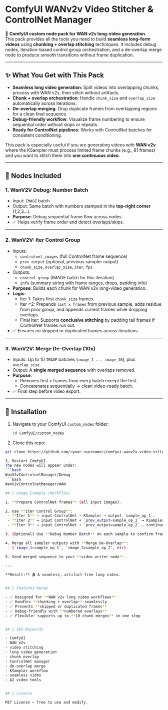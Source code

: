 # ComfyUI WANv2v Video Stitcher & ControlNet Manager

🚀 **ComfyUI custom node pack for WAN v2v long-video generation**.  
This pack provides all the tools you need to build **seamless long-form videos** using **chunking + overlap stitching** techniques. It includes debug nodes, iteration-based control group orchestration, and a de-overlap merge node to produce smooth transitions without frame duplication.

---

## ✨ What You Get with This Pack
- **Seamless long video generation**: Split videos into overlapping chunks, process with WAN v2v, then stitch without artifacts.
- **Chunk + overlap orchestration**: Handle `chunk_size` and `overlap_size` automatically across iterations.
- **De-overlap merging**: Drop duplicate frames from overlapping regions for a clean final sequence.
- **Debug-friendly workflow**: Visualize frame numbering to ensure sequential order without skips or repeats.
- **Ready for ControlNet pipelines**: Works with ControlNet batches for consistent conditioning.

This pack is especially useful if you are generating videos with **WAN v2v** where the KSampler must process limited frame chunks (e.g., 81 frames) and you want to stitch them into **one continuous video**.

---

## 🧩 Nodes Included

### 1. **WanV2V Debug: Number Batch**
- Input: `IMAGE` batch  
- Output: Same batch with numbers stamped in the **top-right corner** (1,2,3...).  
- **Purpose**: Debug sequential frame flow across nodes.  
- ✅ Helps verify frame order and detect overlaps/skips.

---

### 2. **WanV2V: Iter Control Group**
- Inputs:  
  - `controlnet_images` (full ControlNet frame sequence)  
  - `prev_output` (optional, previous sampler output)  
  - `chunk_size`, `overlap_size`, `iter`, `fps`  
- Outputs:  
  - `control_group` (IMAGE batch for this iteration)  
  - `info` (summary string with frame ranges, drops, padding info)  
- **Purpose**: Builds each chunk for WAN v2v long-video generation.  
- **Logic**:  
  - Iter 1: Takes first `chunk_size` frames.  
  - Iter ≥2: Prepends `last x frames` from previous sample, adds residue from prior group, and appends current frames while dropping overlaps.  
  - Final Iter: Supports **conclusive stitching** by padding tail frames if ControlNet frames run out.  
- ✅ Ensures no skipped or duplicated frames across iterations.

---

### 3. **WanV2V: Merge De-Overlap (10x)**
- Inputs: Up to 10 `IMAGE` batches (`image_1 ... image_10`), plus `overlap_size`.  
- Output: A **single merged sequence** with overlaps removed.  
- **Purpose**:  
  - Removes first `x` frames from every batch except the first.  
  - Concatenates sequentially → clean video-ready batch.  
- ✅ Final step before video export.

---

## 🔧 Installation
1. Navigate to your ComfyUI `custom_nodes` folder:
   ```bash
   cd ComfyUI/custom_nodes
   
2. Clone this repo:
  ```bash
  git clone https://github.com/<your-username>/comfyui-wanv2v-video-stitcher.git

3. Restart ComfyUI.
  The new nodes will appear under:
  ```bash
  WanV2vControlnetManager/Debug
  ```bash
  WanV2vControlnetManager/WAN

## 🚀 Usage Example (Workflow)

1. **Prepare ControlNet frames** (all input images).  

2. Use **Iter Control Group**:  
   - **Iter 1** → input ControlNet → KSampler → output `sample_op_1`.  
   - **Iter 2** → input ControlNet + `prev_output=sample_op_1` → KSampler → `sample_op_2`.  
   - **Iter 3** → input ControlNet + `prev_output=sample_op_2` … continue until last iteration.  

3. (Optional) Use **Debug Number Batch** on each sample to confirm frame continuity.  

4. Merge all sampler outputs with **Merge De-Overlap**:  
   - (`image_1=sample_op_1`, `image_2=sample_op_2`, etc).  

5. Send merged sequence to your **video writer node**.  

---

**Result:** 🎬 A seamless, artifact-free long video.


## 🔑 Features Recap

- ✅ Designed for **WAN v2v long video workflows**  
- ✅ Handles **chunking + overlap** seamlessly  
- ✅ Prevents **skipped or duplicated frames**  
- ✅ Debug-friendly with **numbered overlays**  
- ✅ Flexible: supports up to **10 chunk merges** in one step  


## 📌 SEO Keywords

- ComfyUI  
- WAN v2v  
- video stitching  
- long video generation  
- chunk overlap  
- ControlNet manager  
- de-overlap merge  
- KSampler workflow  
- seamless video  
- AI video tools  


## 📜 License

MIT License – free to use and modify.


